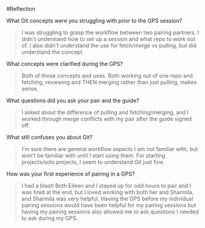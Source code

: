 #Reflection

What Git concepts were you struggling with prior to the GPS session?

>I was struggling to grasp the workflow between two pairing partners.  I didn't understand how to set up a session and what repo to work out of.  I also didn't understand the use for fetch/merge vs pulling, but did understand the concept.

What concepts were clarified during the GPS?

>Both of those concepts and uses.  Both working out of one repo and fetching, reviewing and THEN merging rather than just pulling, makes sense.

What questions did you ask your pair and the guide?

>I asked about the difference of pulling and fetching/merging, and I worked through merge conflicts with my pair after the guide signed off.

What still confuses you about Git?

>I'm sure there are general workflow aspects I am not familiar with, but won't be familiar with until I start using them.  For starting projects/solo projects, I seem to understand Git just fine.

How was your first experience of pairing in a GPS?

>I had a blast!  Both Eileen and I stayed up for odd hours to pair and I was tired at the end, but I loved working with both her and Sharmila, and Sharmila was very helpful.  Having the GPS before my individual pairing sessions would have been helpful for my pairing sessions but having my pairing sessions also allowed me to ask questions I needed to ask during my GPS.